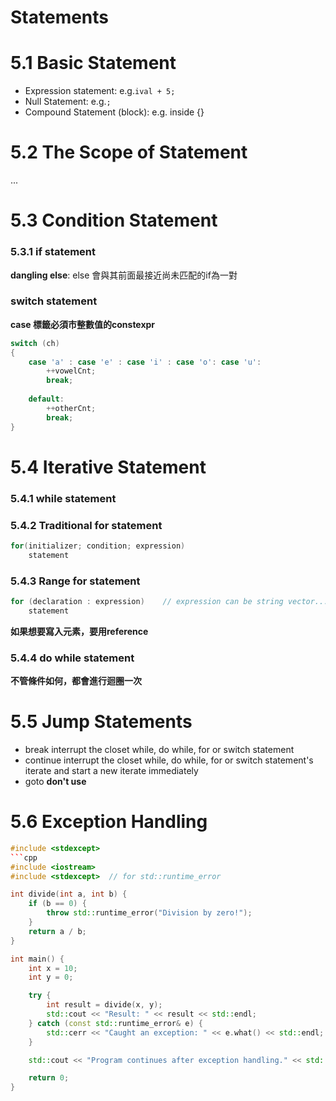 # Statements
# 5.1 Basic Statement
- Expression statement: e.g.`ival + 5;`
- Null Statement: e.g.`; `
- Compound Statement (block): e.g. inside {}

# 5.2 The Scope of Statement
...

# 5.3 Condition Statement
### 5.3.1 if statement
**dangling else**: else 會與其前面最接近尚未匹配的if為一對

### switch statement
**case 標籤必須市整數值的constexpr**
```cpp
switch (ch)
{
    case 'a' : case 'e' : case 'i' : case 'o': case 'u':
        ++vowelCnt;
        break;
        
    default:
        ++otherCnt;
        break;
}
```


# 5.4 Iterative Statement
### 5.4.1 while statement

### 5.4.2 Traditional for statement
```cpp
for(initializer; condition; expression)
    statement
```
### 5.4.3 Range for statement
```cpp
for (declaration : expression)    // expression can be string vector...
    statement
```
**如果想要寫入元素，要用reference**
### 5.4.4 do while statement
**不管條件如何，都會進行迴圈一次**

# 5.5 Jump Statements
- break
    interrupt the closet while, do while, for or switch statement
- continue
    interrupt the closet while, do while, for or switch statement's iterate and start a new iterate immediately
- goto
    **don't use**

# 5.6 Exception Handling
```cpp
#include <stdexcept>
```cpp
#include <iostream>
#include <stdexcept>  // for std::runtime_error

int divide(int a, int b) {
    if (b == 0) {
        throw std::runtime_error("Division by zero!");
    }
    return a / b;
}

int main() {
    int x = 10;
    int y = 0;

    try {
        int result = divide(x, y);
        std::cout << "Result: " << result << std::endl;
    } catch (const std::runtime_error& e) {
        std::cerr << "Caught an exception: " << e.what() << std::endl;  // std::cerr output won't interrupt, e.what() can get the error
    }

    std::cout << "Program continues after exception handling." << std::endl;

    return 0;
}

```




